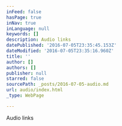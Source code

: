 ```yaml
---
inFeed: false
hasPage: true
inNav: true
inLanguage: null
keywords: []
description: Audio links
datePublished: '2016-07-05T23:35:45.153Z'
dateModified: '2016-07-05T23:35:16.960Z'
title: ''
author: []
authors: []
publisher: null
starred: false
sourcePath: _posts/2016-07-05-audio.md
url: audio/index.html
_type: WebPage

---
```

Audio links